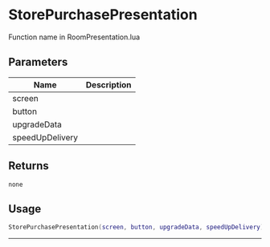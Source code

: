 # StorePurchasePresentation

Function name in RoomPresentation.lua

## Parameters

| Name            | Description |
| --------------- | ----------- |
| screen          |             |
| button          |             |
| upgradeData     |             |
| speedUpDelivery |             |

## Returns

`none`

## Usage

```lua
StorePurchasePresentation(screen, button, upgradeData, speedUpDelivery)
```

---
